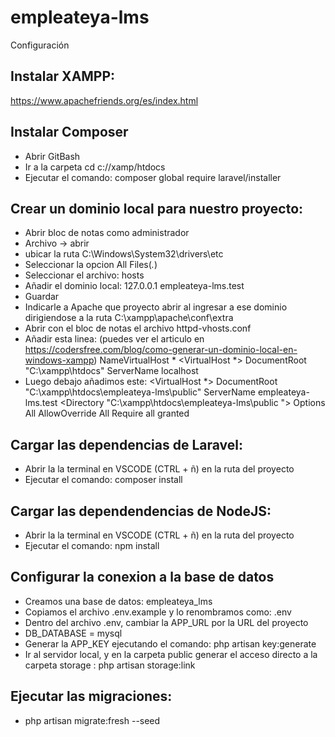 # empleateya-lms
Configuración

## Instalar XAMPP:
https://www.apachefriends.org/es/index.html

## Instalar Composer
* Abrir GitBash
* Ir a la carpeta cd c://xamp/htdocs
* Ejecutar el comando: composer global require laravel/installer

## Crear un dominio local para nuestro proyecto:
* Abrir bloc de notas como administrador
* Archivo -> abrir 
* ubicar la ruta C:\Windows\System32\drivers\etc
* Seleccionar la opcion All Files(*.*)
* Seleccionar el archivo: hosts
* Añadir el dominio local:
	127.0.0.1		empleateya-lms.test
* Guardar
* Indicarle a Apache que proyecto abrir al ingresar a ese dominio dirigiendose a la ruta 
	C:\xampp\apache\conf\extra
* Abrir con el bloc de notas el archivo httpd-vhosts.conf
* Añadir esta linea: (puedes ver el articulo en https://codersfree.com/blog/como-generar-un-dominio-local-en-windows-xampp)
	NameVirtualHost *
	<VirtualHost *>
		DocumentRoot "C:\xampp\htdocs"
		ServerName localhost
	</VirtualHost>
* Luego debajo añadimos este: 
	<VirtualHost *>
		DocumentRoot "C:\xampp\htdocs\empleateya-lms\public"
		ServerName empleateya-lms.test
		<Directory "C:\xampp\htdocs\empleateya-lms\public ">
			Options All
			AllowOverride All
			Require all granted
		</Directory>
	</VirtualHost>

## Cargar las dependencias de Laravel:
* Abrir la la terminal en VSCODE (CTRL + ñ) en la ruta del proyecto
* Ejecutar el comando: 
composer install

## Cargar las dependendencias de NodeJS:
* Abrir la la terminal en VSCODE (CTRL + ñ) en la ruta del proyecto
* Ejecutar el comando: 
npm install

## Configurar la conexion a la base de datos
* Creamos una base de datos: empleateya_lms
* Copiamos el archivo .env.example y lo renombramos como: .env 
* Dentro del archivo .env, cambiar la APP_URL por la URL del proyecto 
* DB_DATABASE = mysql
* Generar la APP_KEY ejecutando el comando: php artisan key:generate
* Ir al servidor local, y en la carpeta public generar el acceso directo a la carpeta storage :
	php artisan storage:link
  
## Ejecutar las migraciones:
* php artisan migrate:fresh --seed 
